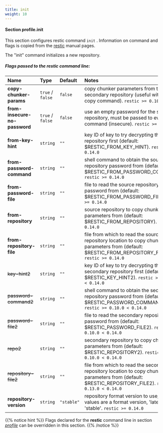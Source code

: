 ```yaml
---
title: init
weight: 10
---
```

#### Section profile.**init**

This section configures restic command `init` .
Information on command and flags is copied from the [restic](https://github.com/restic/restic) manual pages.

The "init" command initializes a new repository.


##### Flags passed to the **restic** command line:

| Name              | Type                    | Default  | Notes |
|:------------------|:------------------------|:---------|:------|
| **copy-chunker-params** |`true` / `false` |`false` |copy chunker parameters from the secondary repository (useful with the copy command). `restic >= 0.10.0`  |
| **from-insecure-no-password** |`true` / `false` |`false` |use an empty password for the source repository, must be passed to every restic command (insecure). `restic >= 0.17.0`  |
| **from-key-hint** |`string` |`""` |key ID of key to try decrypting the source repository first (default: $RESTIC_FROM_KEY_HINT). `restic >= 0.14.0`  |
| **from-password-command** |`string` |`""` |shell command to obtain the source repository password from (default: $RESTIC_FROM_PASSWORD_COMMAND). `restic >= 0.14.0`  |
| **from-password-file** |`string` |`""` |file to read the source repository password from (default: $RESTIC_FROM_PASSWORD_FILE). `restic >= 0.14.0`  |
| **from-repository** |`string` |`""` |source repository to copy chunker parameters from (default: $RESTIC_FROM_REPOSITORY). `restic >= 0.14.0`  |
| **from-repository-file** |`string` |`""` |file from which to read the source repository location to copy chunker parameters from (default: $RESTIC_FROM_REPOSITORY_FILE). `restic >= 0.14.0`  |
| ~~key-hint2~~ |`string` |`""` |key ID of key to try decrypting the secondary repository first (default: $RESTIC_KEY_HINT2). `restic >= 0.10.0 < 0.14.0`  |
| ~~password-command2~~ |`string` |`""` |shell command to obtain the secondary repository password from (default: $RESTIC_PASSWORD_COMMAND2). `restic >= 0.10.0 < 0.14.0`  |
| ~~password-file2~~ |`string` |`""` |file to read the secondary repository password from (default: $RESTIC_PASSWORD_FILE2). `restic >= 0.10.0 < 0.14.0`  |
| ~~repo2~~ |`string` |`""` |secondary repository to copy chunker parameters from (default: $RESTIC_REPOSITORY2). `restic >= 0.10.0 < 0.14.0`  |
| ~~repository-file2~~ |`string` |`""` |file from which to read the secondary repository location to copy chunker parameters from (default: $RESTIC_REPOSITORY_FILE2). `restic >= 0.13.0 < 0.14.0`  |
| **repository-version** |`string` |`"stable"` |repository format version to use, allowed values are a format version, 'latest' and 'stable'. `restic >= 0.14.0`  |




{{% notice hint %}}
Flags declared for the **restic** command line in section *[profile](../profile)*
can be overridden in this section.
{{% /notice %}}

